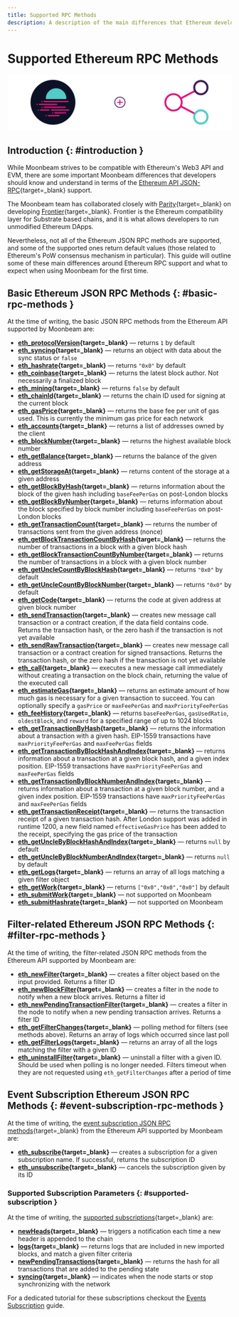 ```yaml
---
title: Supported RPC Methods
description: A description of the main differences that Ethereum developers need to understand in terms of the Ethereum RPC support Moonbeam provides.
---
```


# Supported Ethereum RPC Methods

![Moonbeam v Ethereum - RPC Support Banner](/images/builders/get-started/eth-compare/rpc-support-banner.png)

## Introduction {: #introduction }

While Moonbeam strives to be compatible with Ethereum's Web3 API and EVM, there are some important Moonbeam differences that developers should know and understand in terms of the [Ethereum API JSON-RPC](https://eth.wiki/json-rpc/API#json-rpc-methods){target=_blank} support.

The Moonbeam team has collaborated closely with [Parity](https://www.parity.io/){target=_blank} on developing [Frontier](/learn/features/eth-compatibility/#frontier){target=_blank}. Frontier is the Ethereum compatibility layer for Substrate based chains, and it is what allows developers to run unmodified Ethereum DApps.

Nevertheless, not all of the Ethereum JSON RPC methods are supported, and some of the supported ones return default values (those related to Ethereum's PoW consensus mechanism in particular). This guide will outline some of these main differences around Ethereum RPC support and what to expect when using Moonbeam for the first time.

## Basic Ethereum JSON RPC Methods {: #basic-rpc-methods }

At the time of writing, the basic JSON RPC methods from the Ethereum API supported by Moonbeam are:

 - **[eth_protocolVersion](https://eth.wiki/json-rpc/API#eth_protocolversion){target=_blank}** — returns `1` by default
 - **[eth_syncing](https://eth.wiki/json-rpc/API#eth_syncing){target=_blank}** — returns an object with data about the sync status or `false`
 - **[eth_hashrate](https://eth.wiki/json-rpc/API#eth_hashrate){target=_blank}** — returns `"0x0"` by default
 - **[eth_coinbase](https://eth.wiki/json-rpc/API#eth_coinbase){target=_blank}** — returns the latest block author. Not necessarily a finalized block
 - **[eth_mining](https://eth.wiki/json-rpc/API#eth_mining){target=_blank}** — returns `false` by default
 - **[eth_chainId](https://eth.wiki/json-rpc/API#eth_chainid){target=_blank}** — returns the chain ID used for signing at the current block
 - **[eth_gasPrice](https://eth.wiki/json-rpc/API#eth_gasprice){target=_blank}** — returns the base fee per unit of gas used. This is currently the minimum gas price for each network
 - **[eth_accounts](https://eth.wiki/json-rpc/API#eth_accounts){target=_blank}** — returns a list of addresses owned by the client
 - **[eth_blockNumber](https://eth.wiki/json-rpc/API#eth_blocknumber){target=_blank}** — returns the highest available block number
 - **[eth_getBalance](https://eth.wiki/json-rpc/API#eth_getbalance){target=_blank}** — returns the balance of the given address
 - **[eth_getStorageAt](https://eth.wiki/json-rpc/API#eth_getstorageat){target=_blank}** — returns content of the storage at a given address
 - **[eth_getBlockByHash](https://eth.wiki/json-rpc/API#eth_getblockbyhash){target=_blank}** — returns information about the block of the given hash including `baseFeePerGas` on post-London blocks
 - **[eth_getBlockByNumber](https://eth.wiki/json-rpc/API#eth_getblockbynumber){target=_blank}** — returns information about the block specified by block number including `baseFeePerGas` on post-London blocks
 - **[eth_getTransactionCount](https://eth.wiki/json-rpc/API#eth_gettransactioncount){target=_blank}** — returns the number of transactions sent from the given address (nonce)
 - **[eth_getBlockTransactionCountByHash](https://eth.wiki/json-rpc/API#eth_getblocktransactioncountbyhash){target=_blank}** — returns the number of transactions in a block with a given block hash
 - **[eth_getBlockTransactionCountByNumber](https://eth.wiki/json-rpc/API#eth_getblocktransactioncountbynumber){target=_blank}** — returns the number of transactions in a block with a given block number
 - **[eth_getUncleCountByBlockHash](https://eth.wiki/json-rpc/API#eth_getunclecountbyblockhash){target=_blank}** —  returns `"0x0"` by default
 - **[eth_getUncleCountByBlockNumber](https://eth.wiki/json-rpc/API#eth_getunclecountbyblocknumber){target=_blank}** — returns `"0x0"` by default
 - **[eth_getCode](https://eth.wiki/json-rpc/API#eth_getcode){target=_blank}** — returns the code at given address at given block number
 - **[eth_sendTransaction](https://eth.wiki/json-rpc/API#eth_sendtransaction){target=_blank}** — creates new message call transaction or a contract creation, if the data field contains code. Returns the transaction hash, or the zero hash if the transaction is not yet available
 - **[eth_sendRawTransaction](https://eth.wiki/json-rpc/API#eth_sendrawtransaction){target=_blank}** — creates new message call transaction or a contract creation for signed transactions. Returns the transaction hash, or the zero hash if the transaction is not yet available
 - **[eth_call](https://eth.wiki/json-rpc/API#eth_call){target=_blank}** — executes a new message call immediately without creating a transaction on the block chain, returning the value of the executed call
 - **[eth_estimateGas](https://eth.wiki/json-rpc/API#eth_estimategas){target=_blank}** — returns an estimate amount of how much gas is necessary for a given transaction to succeed. You can optionally specify a `gasPrice` or `maxFeePerGas` and `maxPriorityFeePerGas`
  - **[eth_feeHistory](https://docs.alchemy.com/alchemy/apis/ethereum/eth-feehistory){target=_blank}** — returns `baseFeePerGas`, `gasUsedRatio`, `oldestBlock`, and `reward` for a specified range of up to 1024 blocks
 - **[eth_getTransactionByHash](https://eth.wiki/json-rpc/API#eth_gettransactionbyhash){target=_blank}** — returns the information about a transaction with a given hash. EIP-1559 transactions have `maxPriorityFeePerGas` and `maxFeePerGas` fields
 - **[eth_getTransactionByBlockHashAndIndex](https://eth.wiki/json-rpc/API#eth_gettransactionbyblockhashandindex){target=_blank}** — returns information about a transaction at a given block hash, and a given index position. EIP-1559 transactions have `maxPriorityFeePerGas` and `maxFeePerGas` fields
 - **[eth_getTransactionByBlockNumberAndIndex](https://eth.wiki/json-rpc/API#eth_gettransactionbyblocknumberandindex){target=_blank}** — returns information about a transaction at a given block number, and a given index position. EIP-1559 transactions have `maxPriorityFeePerGas` and `maxFeePerGas` fields
 - **[eth_getTransactionReceipt](https://eth.wiki/json-rpc/API#eth_gettransactionreceipt){target=_blank}** — returns the transaction receipt of a given transaction hash. After London support was added in runtime 1200, a new field named `effectiveGasPrice` has been added to the receipt, specifying the gas price of the transaction
 - **[eth_getUncleByBlockHashAndIndex](https://eth.wiki/json-rpc/API#eth_getunclebyblockhashandindex){target=_blank}** — returns `null` by default
 - **[eth_getUncleByBlockNumberAndIndex](https://eth.wiki/json-rpc/API#eth_getunclebyblocknumberandindex){target=_blank}** — returns `null` by default
 - **[eth_getLogs](https://eth.wiki/json-rpc/API#eth_getlogs){target=_blank}** — returns an array of all logs matching a given filter object
 - **[eth_getWork](https://eth.wiki/json-rpc/API#eth_getwork){target=_blank}** — returns `["0x0","0x0","0x0"]` by default
 - **[eth_submitWork](https://eth.wiki/json-rpc/API#eth_submitwork){target=_blank}** — not supported on Moonbeam
 - **[eth_submitHashrate](https://eth.wiki/json-rpc/API#eth_submithashrate){target=_blank}** — not supported on Moonbeam

## Filter-related Ethereum JSON RPC Methods {: #filter-rpc-methods }

At the time of writing, the filter-related JSON RPC methods from the Ethereum API supported by Moonbeam are:

- **[eth_newFilter](https://eth.wiki/json-rpc/API#eth_newfilter){target=_blank}** — creates a filter object based on the input provided. Returns a filter ID
 - **[eth_newBlockFilter](https://eth.wiki/json-rpc/API#eth_newblockfilter){target=_blank}** — creates a filter in the node to notify when a new block arrives. Returns a filter id
 - **[eth_newPendingTransactionFilter](https://eth.wiki/json-rpc/API#eth_newpendingtransactionfilter){target=_blank}** — creates a filter in the node to notify when a new pending transaction arrives. Returns a filter ID
 - **[eth_getFilterChanges](https://eth.wiki/json-rpc/API#eth_getfilterchanges){target=_blank}** — polling method for filters (see methods above). Returns an array of logs which occurred since last poll
 - **[eth_getFilterLogs](https://eth.wiki/json-rpc/API#eth_getfilterlogs){target=_blank}** — returns an array of all the logs matching the filter with a given ID
 - **[eth_uninstallFilter](https://eth.wiki/json-rpc/API#eth_uninstallfilter){target=_blank}** — uninstall a filter with a given ID. Should be used when polling is no longer needed. Filters timeout when they are not requested using `eth_getFilterChanges` after a period of time

## Event Subscription Ethereum JSON RPC Methods {: #event-subscription-rpc-methods }

At the time of writing, the [event subscription JSON RPC methods](https://geth.ethereum.org/docs/rpc/pubsub){target=_blank} from the Ethereum API supported by Moonbeam are:

- **[eth_subscribe](https://geth.ethereum.org/docs/rpc/pubsub#create-subscription){target=_blank}** — creates a subscription for a given subscription name. If successful, returns the subscription ID
- **[eth_unsubscribe](https://geth.ethereum.org/docs/rpc/pubsub#cancel-subscription){target=_blank}** — cancels the subscription given by its ID

### Supported Subscription Parameters {: #supported-subscription }

At the time of writing, the [supported subscriptions](https://geth.ethereum.org/docs/rpc/pubsub#supported-subscriptions){target=_blank} are:

 - **[newHeads](https://geth.ethereum.org/docs/rpc/pubsub#newheads){target=_blank}** — triggers a notification each time a new header is appended to the chain
 - **[logs](https://geth.ethereum.org/docs/rpc/pubsub#logs){target=_blank}** — returns logs that are included in new imported blocks, and match a given filter criteria
 - **[newPendingTransactions](https://geth.ethereum.org/docs/rpc/pubsub#newpendingtransactions){target=_blank}** — returns the hash for all transactions that are added to the pending state
 - **[syncing](https://geth.ethereum.org/docs/rpc/pubsub#syncing){target=_blank}** — indicates when the node starts or stop synchronizing with the network

For a dedicated tutorial for these subscriptions checkout the [Events Subscription](/builders/build/eth-api/pubsub/) guide.